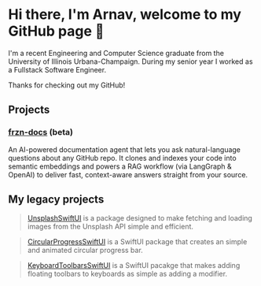 # Hi there, I'm Arnav, welcome to my GitHub page 👋

I'm a recent Engineering and Computer Science graduate from the University of Illinois Urbana-Champaign. During my senior year I worked as a Fullstack Software Engineer. 

Thanks for checking out my GitHub!

## Projects
### [frzn-docs](https://github.com/ArnavMotwani/frzn-docs) (beta)
An AI-powered documentation agent that lets you ask natural-language questions about any GitHub repo. It clones and indexes your code into semantic embeddings and powers a RAG workflow (via LangGraph & OpenAI) to deliver fast, context-aware answers straight from your source.

## My legacy projects <br/>

> [UnsplashSwiftUI](https://github.com/ArnavMotwani/UnsplashSwiftUI) is a package designed to make fetching and loading images from the Unsplash API simple and efficient.

> [CircularProgressSwiftUI](https://github.com/ArnavMotwani/CircularProgressSwiftUI) is a SwiftUI package that creates an simple and animated circular progress bar.

> [KeyboardToolbarsSwiftUI](https://github.com/ArnavMotwani/KeyboardToolbarsSwiftUI) is a SwiftUI pacakge that makes adding floating toolbars to keyboards as simple as adding a modifier.
